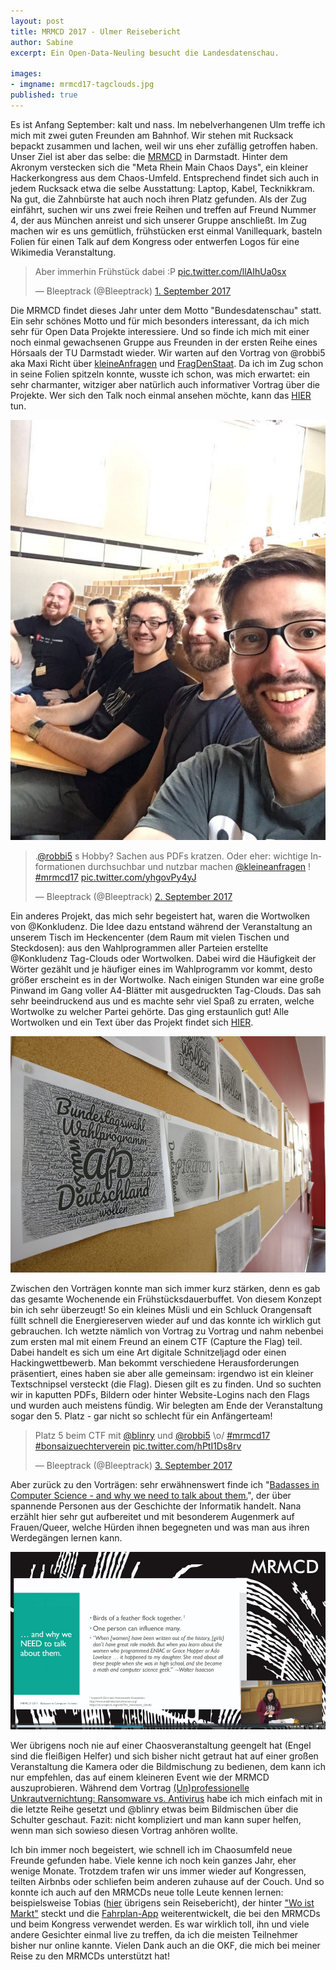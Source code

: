 ```yaml
---
layout: post
title: MRMCD 2017 - Ulmer Reisebericht
author: Sabine
excerpt: Ein Open-Data-Neuling besucht die Landesdatenschau.

images:
- imgname: mrmcd17-tagclouds.jpg
published: true
---
```


Es ist Anfang September: kalt und nass. Im nebelverhangenen Ulm treffe ich mich mit zwei guten Freunden am Bahnhof. Wir stehen mit Rucksack bepackt zusammen und lachen, weil wir uns eher zufällig getroffen haben. Unser Ziel ist aber das selbe: die [MRMCD](https://mrmcd.net) in Darmstadt.
Hinter dem Akronym verstecken sich die "Meta Rhein Main Chaos Days", ein kleiner Hackerkongress aus dem Chaos-Umfeld. Entsprechend findet sich auch in jedem Rucksack etwa die selbe Ausstattung: Laptop, Kabel, Tecknikkram. Na gut, die Zahnbürste hat auch noch ihren Platz gefunden. Als der Zug einfährt, suchen wir uns zwei freie Reihen und treffen auf Freund Nummer 4, der aus München anreist und sich unserer Gruppe anschließt. Im Zug machen wir es uns gemütlich, frühstücken erst einmal Vanillequark, basteln Folien für einen Talk auf dem Kongress oder entwerfen Logos für eine Wikimedia Veranstaltung. 

<blockquote class="twitter-tweet" data-lang="de"><p lang="de" dir="ltr">Aber immerhin Frühstück dabei :P <a href="https://t.co/llAIhUa0sx">pic.twitter.com/llAIhUa0sx</a></p>&mdash; Bleeptrack (@Bleeptrack) <a href="https://twitter.com/Bleeptrack/status/903557439760551936?ref_src=twsrc%5Etfw">1. September 2017</a></blockquote>
<script async src="https://platform.twitter.com/widgets.js" charset="utf-8"></script>


Die MRMCD findet dieses Jahr unter dem Motto "Bundesdatenschau" statt. Ein sehr schönes Motto und für mich besonders interessant, da ich mich sehr für Open Data Projekte interessiere. Und so finde ich mich mit einer noch einmal gewachsenen Gruppe aus Freunden in der ersten Reihe eines Hörsaals der TU Darmstadt wieder. Wir warten auf den Vortrag von @robbi5 aka Maxi Richt über [kleineAnfragen](https://kleineanfragen.de/) und [FragDenStaat](https://fragdenstaat.de/). Da ich im Zug schon in seine Folien spitzeln konnte, wusste ich schon, was mich erwartet: ein sehr charmanter, witziger aber natürlich auch informativer Vortrag über die Projekte. Wer sich den Talk noch einmal ansehen möchte, kann das [HIER](https://media.ccc.de/v/QL8FMK.) tun. 

![Neugierig sitzen wir in der ersten Reihe](/assets/blog/mrmcd17-erstereihe.jpg)

<blockquote class="twitter-tweet" data-lang="de"><p lang="de" dir="ltr">.<a href="https://twitter.com/robbi5?ref_src=twsrc%5Etfw">@robbi5</a> s Hobby? Sachen aus PDFs kratzen. Oder eher: wichtige Informationen durchsuchbar und nutzbar machen <a href="https://twitter.com/kleineanfragen?ref_src=twsrc%5Etfw">@kleineanfragen</a> ! <a href="https://twitter.com/hashtag/mrmcd17?src=hash&amp;ref_src=twsrc%5Etfw">#mrmcd17</a> <a href="https://t.co/yhgovPy4yJ">pic.twitter.com/yhgovPy4yJ</a></p>&mdash; Bleeptrack (@Bleeptrack) <a href="https://twitter.com/Bleeptrack/status/903991015115284480?ref_src=twsrc%5Etfw">2. September 2017</a></blockquote>
<script async src="https://platform.twitter.com/widgets.js" charset="utf-8"></script>

Ein anderes Projekt, das mich sehr begeistert hat, waren die Wortwolken von @Konkludenz. Die Idee dazu entstand während der Veranstaltung an unserem Tisch im Heckencenter (dem Raum mit vielen Tischen und Steckdosen): aus den Wahlprogrammen aller Parteien erstellte @Konkludenz Tag-Clouds oder Wortwolken. Dabei wird die Häufigkeit der Wörter gezählt und je häufiger eines im Wahlprogramm vor kommt, desto größer erscheint es in der Wortwolke. Nach einigen Stunden war eine große Pinwand im Gang voller A4-Blätter mit ausgedruckten Tag-Clouds. Das sah sehr beeindruckend aus und es machte sehr viel Spaß zu erraten, welche Wortwolke zu welcher Partei gehörte. Das ging erstaunlich gut! Alle Wortwolken und ein Text über das Projekt findet sich [HIER](http://konkludenz.de/wortwolken-zur-bundestagwahl-2017/).

![Wortwolken der Parteiprogramme](/assets/blog/mrmcd17-tagclouds.jpg)

Zwischen den Vorträgen konnte man sich immer kurz stärken, denn es gab das gesamte Wochenende ein Frühstücksdauerbuffet. Von diesem Konzept bin ich sehr überzeugt! So ein kleines Müsli und ein Schluck Orangensaft füllt schnell die Energiereserven wieder auf und das konnte ich wirklich gut gebrauchen. Ich wetzte nämlich von Vortrag zu Vortrag und nahm nebenbei zum ersten mal mit einem Freund an einem CTF (Capture the Flag) teil. Dabei handelt es sich um eine Art digitale Schnitzeljagd oder einen Hackingwettbewerb. Man bekommt verschiedene Herausforderungen präsentiert, eines haben sie aber alle gemeinsam: irgendwo ist ein kleiner Textschnipsel versteckt (die Flag). Diesen gilt es zu finden. Und so suchten wir in kaputten PDFs, Bildern oder hinter Website-Logins nach den Flags und wurden auch meistens fündig. Wir belegten am Ende der Veranstaltung sogar den 5. Platz - gar nicht so schlecht für ein Anfängerteam! 

<blockquote class="twitter-tweet" data-lang="de"><p lang="de" dir="ltr">Platz 5 beim CTF mit <a href="https://twitter.com/blinry?ref_src=twsrc%5Etfw">@blinry</a> und <a href="https://twitter.com/robbi5?ref_src=twsrc%5Etfw">@robbi5</a>  \o/ <a href="https://twitter.com/hashtag/mrmcd17?src=hash&amp;ref_src=twsrc%5Etfw">#mrmcd17</a> <a href="https://twitter.com/hashtag/bonsaizuechterverein?src=hash&amp;ref_src=twsrc%5Etfw">#bonsaizuechterverein</a> <a href="https://t.co/hPtI1Ds8rv">pic.twitter.com/hPtI1Ds8rv</a></p>&mdash; Bleeptrack (@Bleeptrack) <a href="https://twitter.com/Bleeptrack/status/904335391595081728?ref_src=twsrc%5Etfw">3. September 2017</a></blockquote>
<script async src="https://platform.twitter.com/widgets.js" charset="utf-8"></script>

Aber zurück zu den Vorträgen: sehr erwähnenswert finde ich "[Badasses in Computer Science - and why we need to talk about them.](https://media.ccc.de/v/VHLTSN)", der über spannende Personen aus der Geschichte der Informatik handelt. Nana erzählt hier sehr gut aufbereitet und mit besonderem Augenmerk auf Frauen/Queer, welche Hürden ihnen begegneten und was man aus ihren Werdegängen lernen kann.

![Badasses in Computer Science](/assets/blog/mrmcd17-vortrag.png)

Wer übrigens noch nie auf einer Chaosveranstaltung geengelt hat (Engel sind die fleißigen Helfer) und sich bisher nicht getraut hat auf einer großen Veranstaltung die Kamera oder die Bildmischung zu bedienen, dem kann ich nur empfehlen, das auf einem kleineren Event wie der MRMCD auszuprobieren. Während dem Vortrag [(Un)professionelle Unkrautvernichtung: Ransomware vs. Antivirus](https://media.ccc.de/v/HYYQG3) habe ich mich einfach mit in die letzte Reihe gesetzt und @blinry etwas beim Bildmischen über die Schulter geschaut. Fazit: nicht kompliziert und man kann super helfen, wenn man sich sowieso diesen Vortrag anhören wollte.

Ich bin immer noch begeistert, wie schnell ich im Chaosumfeld neue Freunde gefunden habe. Viele kenne ich noch kein ganzes Jahr, eher wenige Monate. Trotzdem trafen wir uns immer wieder auf Kongressen, teilten Airbnbs oder schliefen beim anderen zuhause auf der Couch. Und so konnte ich auch auf den MRMCDs neue tolle Leute kennen lernen: beispielsweise Tobias ([hier](https://codefor.de/blog/mrmcd-2017-berliner-reisebericht.html) übrigens sein Reisebericht), der hinter ["Wo ist Markt"](https://github.com/wo-ist-markt/wo-ist-markt.github.io) steckt und die [Fahrplan-App](https://github.com/EventFahrplan/EventFahrplan) weiterentwickelt, die bei den MRMCDs und beim Kongress verwendet werden. Es war wirklich toll, ihn und viele andere Gesichter einmal live zu treffen, da ich die meisten Teilnehmer bisher nur online kannte. Vielen Dank auch an die OKF, die mich bei meiner Reise zu den MRMCDs unterstützt hat! 
